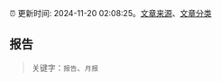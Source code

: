:alarm_clock: 更新时间: 2024-11-20 02:08:25。[文章来源](/README.md)、[文章分类](/TAGS.md)

## 报告


> 关键字：`报告`、`月报`



